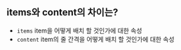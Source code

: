 ## items와 content의 차이는?

- `items` item을 어떻게 배치 할 것인가에 대한 속성
- `content` item의 줄 간격을 어떻게 배치 할 것인가에 대한 속성
